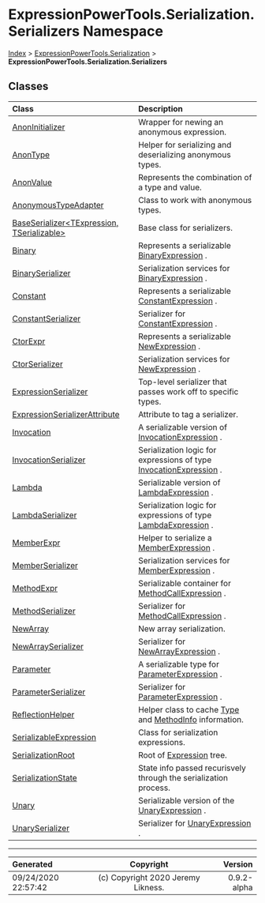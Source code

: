 ﻿# ExpressionPowerTools.Serialization.Serializers Namespace

[Index](../index.md) > [ExpressionPowerTools.Serialization](ExpressionPowerTools.Serialization.a.md) > **ExpressionPowerTools.Serialization.Serializers**

## Classes

| Class | Description |
| :-- | :-- |
| [AnonInitializer](ExpressionPowerTools.Serialization.Serializers.AnonInitializer.cs.md) | Wrapper for newing an anonymous expression. |
| [AnonType](ExpressionPowerTools.Serialization.Serializers.AnonType.cs.md) | Helper for serializing and deserializing anonymous types. |
| [AnonValue](ExpressionPowerTools.Serialization.Serializers.AnonValue.cs.md) | Represents the combination of a type and value. |
| [AnonymousTypeAdapter](ExpressionPowerTools.Serialization.Serializers.AnonymousTypeAdapter.cs.md) | Class to work with anonymous types. |
| [BaseSerializer&lt;TExpression, TSerializable>](ExpressionPowerTools.Serialization.Serializers.BaseSerializer`2.cs.md) | Base class for serializers. |
| [Binary](ExpressionPowerTools.Serialization.Serializers.Binary.cs.md) | Represents a serializable [BinaryExpression](https://docs.microsoft.com/dotnet/api/system.linq.expressions.binaryexpression) . |
| [BinarySerializer](ExpressionPowerTools.Serialization.Serializers.BinarySerializer.cs.md) | Serialization services for [BinaryExpression](https://docs.microsoft.com/dotnet/api/system.linq.expressions.binaryexpression) . |
| [Constant](ExpressionPowerTools.Serialization.Serializers.Constant.cs.md) | Represents a serializable [ConstantExpression](https://docs.microsoft.com/dotnet/api/system.linq.expressions.constantexpression) . |
| [ConstantSerializer](ExpressionPowerTools.Serialization.Serializers.ConstantSerializer.cs.md) | Serializer for [ConstantExpression](https://docs.microsoft.com/dotnet/api/system.linq.expressions.constantexpression) . |
| [CtorExpr](ExpressionPowerTools.Serialization.Serializers.CtorExpr.cs.md) | Represents a serializable [NewExpression](https://docs.microsoft.com/dotnet/api/system.linq.expressions.newexpression) . |
| [CtorSerializer](ExpressionPowerTools.Serialization.Serializers.CtorSerializer.cs.md) | Serialization services for [NewExpression](https://docs.microsoft.com/dotnet/api/system.linq.expressions.newexpression) . |
| [ExpressionSerializer](ExpressionPowerTools.Serialization.Serializers.ExpressionSerializer.cs.md) | Top-level serializer that passes work off to specific types. |
| [ExpressionSerializerAttribute](ExpressionPowerTools.Serialization.Serializers.ExpressionSerializerAttribute.cs.md) | Attribute to tag a serializer. |
| [Invocation](ExpressionPowerTools.Serialization.Serializers.Invocation.cs.md) | A serializable version of [InvocationExpression](https://docs.microsoft.com/dotnet/api/system.linq.expressions.invocationexpression) . |
| [InvocationSerializer](ExpressionPowerTools.Serialization.Serializers.InvocationSerializer.cs.md) | Serialization logic for expressions of type [InvocationExpression](https://docs.microsoft.com/dotnet/api/system.linq.expressions.invocationexpression) . |
| [Lambda](ExpressionPowerTools.Serialization.Serializers.Lambda.cs.md) | Serializable version of [LambdaExpression](https://docs.microsoft.com/dotnet/api/system.linq.expressions.lambdaexpression) . |
| [LambdaSerializer](ExpressionPowerTools.Serialization.Serializers.LambdaSerializer.cs.md) | Serialization logic for expressions of type [LambdaExpression](https://docs.microsoft.com/dotnet/api/system.linq.expressions.lambdaexpression) . |
| [MemberExpr](ExpressionPowerTools.Serialization.Serializers.MemberExpr.cs.md) | Helper to serialize a [MemberExpression](https://docs.microsoft.com/dotnet/api/system.linq.expressions.memberexpression) . |
| [MemberSerializer](ExpressionPowerTools.Serialization.Serializers.MemberSerializer.cs.md) | Serialization services for [MemberExpression](https://docs.microsoft.com/dotnet/api/system.linq.expressions.memberexpression) . |
| [MethodExpr](ExpressionPowerTools.Serialization.Serializers.MethodExpr.cs.md) | Serializable container for [MethodCallExpression](https://docs.microsoft.com/dotnet/api/system.linq.expressions.methodcallexpression) . |
| [MethodSerializer](ExpressionPowerTools.Serialization.Serializers.MethodSerializer.cs.md) | Serializer for [MethodCallExpression](https://docs.microsoft.com/dotnet/api/system.linq.expressions.methodcallexpression) . |
| [NewArray](ExpressionPowerTools.Serialization.Serializers.NewArray.cs.md) | New array serialization. |
| [NewArraySerializer](ExpressionPowerTools.Serialization.Serializers.NewArraySerializer.cs.md) | Serializer for [NewArrayExpression](https://docs.microsoft.com/dotnet/api/system.linq.expressions.newarrayexpression) . |
| [Parameter](ExpressionPowerTools.Serialization.Serializers.Parameter.cs.md) | A serializable type for [ParameterExpression](https://docs.microsoft.com/dotnet/api/system.linq.expressions.parameterexpression) . |
| [ParameterSerializer](ExpressionPowerTools.Serialization.Serializers.ParameterSerializer.cs.md) | Serializer for [ParameterExpression](https://docs.microsoft.com/dotnet/api/system.linq.expressions.parameterexpression) . |
| [ReflectionHelper](ExpressionPowerTools.Serialization.Serializers.ReflectionHelper.cs.md) | Helper class to cache [Type](https://docs.microsoft.com/dotnet/api/system.type) and [MethodInfo](https://docs.microsoft.com/dotnet/api/system.reflection.methodinfo) information. |
| [SerializableExpression](ExpressionPowerTools.Serialization.Serializers.SerializableExpression.cs.md) | Class for serialization expressions. |
| [SerializationRoot](ExpressionPowerTools.Serialization.Serializers.SerializationRoot.cs.md) | Root of [Expression](ExpressionPowerTools.Serialization.Serializers.SerializationRoot.Expression.prop.md) tree. |
| [SerializationState](ExpressionPowerTools.Serialization.Serializers.SerializationState.cs.md) | State info passed recurisvely through the serialization process. |
| [Unary](ExpressionPowerTools.Serialization.Serializers.Unary.cs.md) | Serializable version of the [UnaryExpression](https://docs.microsoft.com/dotnet/api/system.linq.expressions.unaryexpression) . |
| [UnarySerializer](ExpressionPowerTools.Serialization.Serializers.UnarySerializer.cs.md) | Serializer for [UnaryExpression](https://docs.microsoft.com/dotnet/api/system.linq.expressions.unaryexpression) . |


---

| Generated | Copyright | Version |
| :-- | :-: | --: |
| 09/24/2020 22:57:42 | (c) Copyright 2020 Jeremy Likness. | 0.9.2-alpha |
